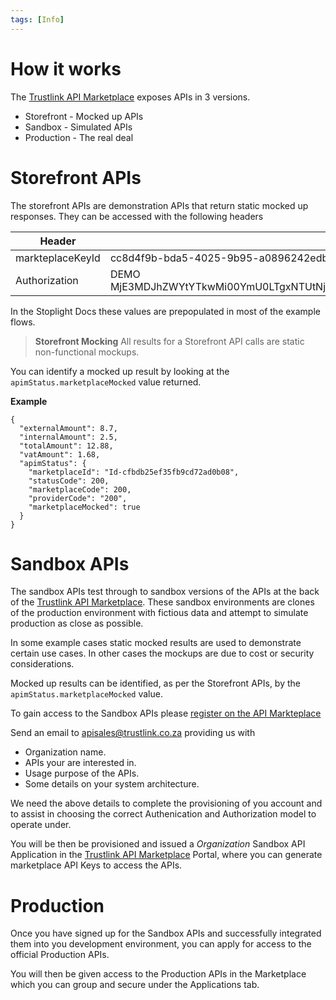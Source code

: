 ```yaml
---
tags: [Info]
---
```


# How it works

The [Trustlink API Marketplace] exposes APIs in 3 versions.

- Storefront - Mocked up APIs
- Sandbox - Simulated APIs
- Production - The real deal

# Storefront APIs

The storefront APIs are demonstration APIs that return static mocked up responses.
They can be accessed with the following headers

<!-- title: Storefront Headers -->

| Header           | Value                                                                                                     |
| ---------------- | --------------------------------------------------------------------------------------------------------- |
| markteplaceKeyId | cc8d4f9b-bda5-4025-9b95-a0896242edb1                                                                      |
| Authorization    | DEMO MjE3MDJhZWYtYTkwMi00YmU0LTgxNTUtNjk3OTljNWY0MjczOmIyNzAyNmZhLTlkYWUtNDcwOS05MzQxLTFiYWFjOGJlMzc3NA== |

In the Stoplight Docs these values are prepopulated in most of the example flows.

<!-- theme: warning -->

> **Storefront Mocking**
> All results for a Storefront API calls are static non-functional mockups. 

You can identify a mocked up result by looking at the `apimStatus.marketplaceMocked` value returned.

**Example**

    {
      "externalAmount": 8.7,
      "internalAmount": 2.5,
      "totalAmount": 12.88,
      "vatAmount": 1.68,
      "apimStatus": {
        "marketplaceId": "Id-cfbdb25ef35fb9cd72ad0b08",
        "statusCode": 200,
        "marketplaceCode": 200,
        "providerCode": "200",
        "marketplaceMocked": true
      }
    }

# Sandbox APIs

The sandbox APIs test through to sandbox versions of the APIs at the back of the [Trustlink API Marketplace]. These sandbox environments are clones of the production environment with fictious data and attempt to simulate production as close as possible. 

In some example cases static mocked results are used to demonstrate certain use cases. In other cases the mockups are due to cost or security considerations. 

Mocked up results can be identified, as per the Storefront APIs, by the `apimStatus.marketplaceMocked` value.

To gain access to the Sandbox APIs please [register on the API Markteplace](https://marketplace.trustlinkhosting.com/component/apiportal/registration)

Send an email to apisales@trustlink.co.za providing us with 

- Organization name.
- APIs your are interested in.
- Usage purpose of the APIs.
- Some details on your system architecture.

We need the above details to complete the provisioning of you account and to assist in choosing the correct Authenication and Authorization model to operate under. 

You will be then be provisioned and issued a _Organization_ Sandbox API Application in the [Trustlink API Marketplace] Portal, where you can generate marketplace API Keys to access the APIs. 

# Production

Once you have signed up for the Sandbox APIs and successfully integrated them into you development environment, you can apply for access to the official Production APIs. 

You will then be given access to the Production APIs in the Marketplace which you can group and secure under the Applications tab.

[Trustlink API Marketplace]: https://marketplace.trustlinkhosting.com
